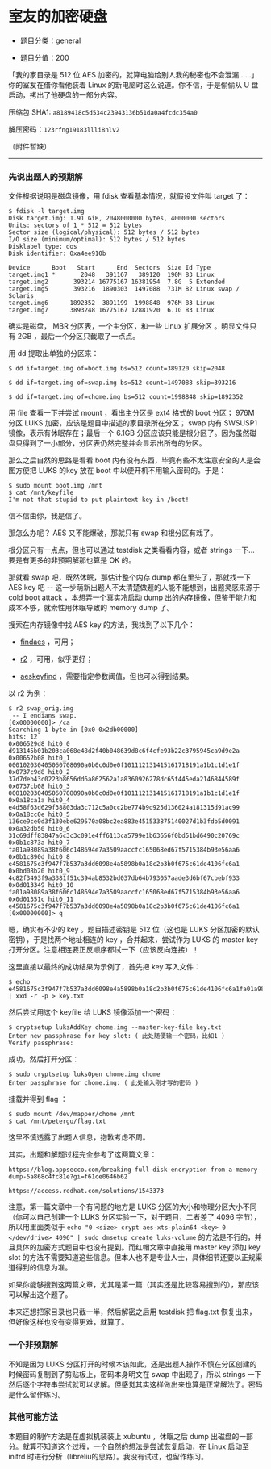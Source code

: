 # 室友的加密硬盘

- 题目分类：general

- 题目分值：200

「我的家目录是 512 位 AES 加密的，就算电脑给别人我的秘密也不会泄漏……」你的室友在借你看他装着 Linux 的新电脑时这么说道。你不信，于是偷偷从 U 盘启动，拷出了他硬盘的一部分内容。

压缩包 SHA1: `a8189418c5d534c23943136b51da0a4fcdc354a0`

解压密码：`123rfng19183llli8nlv2`

（附件暂缺）

---

### 先说出题人的预期解

文件根据说明是磁盘镜像，用 fdisk 查看基本情况，就假设文件叫 target 了：

```
$ fdisk -l target.img
Disk target.img: 1.91 GiB, 2048000000 bytes, 4000000 sectors
Units: sectors of 1 * 512 = 512 bytes
Sector size (logical/physical): 512 bytes / 512 bytes
I/O size (minimum/optimal): 512 bytes / 512 bytes
Disklabel type: dos
Disk identifier: 0xa4ee910b

Device      Boot   Start      End  Sectors  Size Id Type
target.img1 *       2048   391167   389120  190M 83 Linux
target.img2       393214 16775167 16381954  7.8G  5 Extended
target.img5       393216  1890303  1497088  731M 82 Linux swap / Solaris
target.img6      1892352  3891199  1998848  976M 83 Linux
target.img7      3893248 16775167 12881920  6.1G 83 Linux
```

确实是磁盘， MBR 分区表，一个主分区，和一些 Linux 扩展分区 。明显文件只有 2GB ，最后一个分区只截取了一点点。

用 dd 提取出单独的分区来：

```
$ dd if=target.img of=boot.img bs=512 count=389120 skip=2048
```

```
$ dd if=target.img of=swap.img bs=512 count=1497088 skip=393216
```

```
$ dd if=target.img of=chome.img bs=512 count=1998848 skip=1892352
```

用 file 查看一下并尝试 mount ，看出主分区是 ext4 格式的 boot 分区； 976M 分区 LUKS 加密，应该是题目中描述的家目录所在分区； swap 内有 SWSUSP1 镜像，表示有休眠存在；最后一个 6.1GB 分区应该只能是根分区了。因为虽然磁盘只得到了一小部分，分区表仍然完整并会显示出所有的分区。

那么之后自然的思路是看看 boot 内有没有东西，毕竟有些不太注意安全的人是会图方便把 LUKS 的key 放在 boot 中以便开机不用输入密码的。于是：

```
$ sudo mount boot.img /mnt
$ cat /mnt/keyfile
I'm not that stupid to put plaintext key in /boot!
```

信不信由你，我是信了。

那怎么办呢？ AES 又不能爆破，那就只有 swap 和根分区有戏了。

根分区只有一点点，但也可以通过 testdisk 之类看看内容，或者 strings 一下... 要是有更多的非预期解那也算是 OK 的。

那就看 swap 吧，既然休眠，那估计整个内存 dump 都在里头了，那就找一下 AES key 吧 -- 这一步萌新出题人不太清楚做题的人能不能想到，出题灵感来源于 cold boot attack ，本想弄一个真实冷启动 dump 出的内存镜像，但鉴于能力和成本不够，就索性用休眠导致的 memory dump 了。

搜索在内存镜像中找 AES key 的方法，我找到了以下几个：

-  [findaes](https://sourceforge.net/projects/findaes/) ，可用；

- [r2](https://github.com/radareorg/radare2) ，可用，似乎更好；
- [aeskeyfind](https://github.com/makomk/aeskeyfind) ，需要指定参数阈值，但也可以得到结果。

以 r2 为例：

```
$ r2 swap_orig.img
 -- I endians swap.
[0x00000000]> /ca
Searching 1 byte in [0x0-0x2db00000]
hits: 12
0x006529d8 hit0_0 d913145b01b203ca068e48d2f40b048639d8c6f4cfe93b22c3795945ca9d9e2a
0x00652b08 hit0_1 000102030405060708090a0b0c0d0e0f101112131415161718191a1b1c1d1e1f
0x0737c9d8 hit0_2 37d7deb43c0223b8656dd6a862562a1a8360926278dc65f445eda2146844589f
0x0737cb08 hit0_3 000102030405060708090a0b0c0d0e0f101112131415161718191a1b1c1d1e1f
0x0a18ca1a hit0_4 e4d58f63d629f38803da3c712c5a0cc2be774b9d925d136024a181315d91ac99
0x0a18cc0e hit0_5 136ce9ce0d3f130ebe629570a08bc2ea883e451533875140027d1b3fdb5d0091
0x0a32db50 hit0_6 31c69dff83847a6c3c3c091e4ff6113ca5799e1b63656f0bd51bd6490c20769c
0x0b1c873a hit0_7 fa01a98089a38f606c148694e7a3509aaccfc165068ed67f5715384b93e56aa6
0x0b1c890d hit0_8 e4581675c3f947f7b537a3dd6098e4a5898b0a18c2b3b0f675c61de4106fc6a1
0x0bd08b20 hit0_9 4c82f3493f9a3381f51c394ab8532bd037db64b793057aade3d6bf67cbebf933
0x0d013349 hit0_10 fa01a98089a38f606c148694e7a3509aaccfc165068ed67f5715384b93e56aa6
0x0d01351c hit0_11 e4581675c3f947f7b537a3dd6098e4a5898b0a18c2b3b0f675c61de4106fc6a1
[0x00000000]> q
```

嗯，确实有不少的 key 。题目描述密钥是 512 位（这也是 LUKS 分区加密的默认密钥），于是找两个地址相连的 key ，合并起来，尝试作为 LUKS 的 master key 打开分区。注意相连要正反顺序都试一下（应该反向连接）！

这里直接以最终的成功结果为示例了，首先把 key 写入文件：

```
$ echo e4581675c3f947f7b537a3dd6098e4a5898b0a18c2b3b0f675c61de4106fc6a1fa01a98089a38f606c148694e7a3509aaccfc165068ed67f5715384b93e56aa6 | xxd -r -p > key.txt
```

然后尝试用这个 keyfile 给 LUKS 镜像添加一个密码：

```
$ cryptsetup luksAddKey chome.img --master-key-file key.txt
Enter new passphrase for key slot: ( 此处随便输一个密码，比如1 )
Verify passphrase:
```

成功，然后打开分区：

```
$ sudo cryptsetup luksOpen chome.img chome
Enter passphrase for chome.img: ( 此处输入刚才写的密码 )
```

挂载并得到 flag ：

```
$ sudo mount /dev/mapper/chome /mnt
$ cat /mnt/petergu/flag.txt
```

这里不慎透露了出题人信息，抱歉考虑不周。

其实，出题和解题过程完全参考了这两篇文章：

```
https://blog.appsecco.com/breaking-full-disk-encryption-from-a-memory-dump-5a868c4fc81e?gi=f61ce0646b62
```
```
https://access.redhat.com/solutions/1543373
```

注意，第一篇文章中一个有问题的地方是 LUKS 分区的大小和物理分区大小不同（你可以自己创建一个 LUKS 分区实验一下，对于题目，二者差了 4096 字节），所以用里面类似于 `echo "0 <size> crypt aes-xts-plain64 <key> 0 </dev/drive> 4096" | sudo dmsetup create luks-volume` 的方法是不行的，并且具体的加密方式题目中也没有提到。而红帽文章中直接用 master key 添加 key slot 的方法不需要知道这些信息。但本人也不是专业人士，具体细节还要以正规渠道得到的信息为准。

如果你能够搜到这两篇文章，尤其是第一篇（其实还是比较容易搜到的），那应该可以解出这个题了。

本来还想把家目录也只截一半，然后解密之后用 testdisk 把 flag.txt 恢复出来，但好像这样也没有变得更难，就算了。

### 一个非预期解

不知是因为 LUKS 分区打开的时候本该如此，还是出题人操作不慎在分区创建的时候密码复制到了剪贴板上，密码本身明文在 swap 中出现了，所以 strings 一下然后逐个字符串尝试就可以求解。但感觉其实这样做出来也算是正常解法了。密码是什么留作练习。

### 其他可能方法

本题目的制作方法是在虚拟机装装上 xubuntu ，休眠之后 dump 出磁盘的一部分。就算不知道这个过程，一个自然的想法是尝试恢复启动，在 Linux 启动至 initrd 时进行分析（libreliu的思路）。我没有试过，也留作练习。

